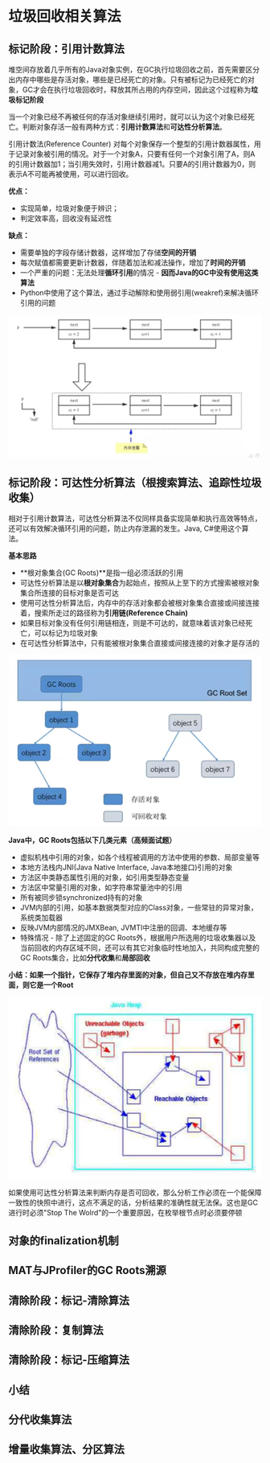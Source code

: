 # 垃圾回收相关算法

## 标记阶段：引用计数算法

堆空间存放着几乎所有的Java对象实例，在GC执行垃圾回收之前，首先需要区分出内存中哪些是存活对象，哪些是已经死亡的对象。只有被标记为已经死亡的对象，GC才会在执行垃圾回收时，释放其所占用的内存空间，因此这个过程称为**垃圾标记阶段**

当一个对象已经不再被任何的存活对象继续引用时，就可以认为这个对象已经死亡。判断对象存活一般有两种方式：**引用计数算法**和**可达性分析算法**。

引用计数法\(Reference Counter\) 对每个对象保存一个整型的引用计数器属性，用于记录对象被引用的情况。对于一个对象A，只要有任何一个对象引用了A，则A的引用计数器加1；当引用失效时，引用计数器减1。只要A的引用计数器为0，则表示A不可能再被使用，可以进行回收。

**优点：**

* 实现简单，垃圾对象便于辨识；
* 判定效率高，回收没有延迟性

**缺点：**

* 需要单独的字段存储计数器，这样增加了存储**空间的开销**
* 每次赋值都需要更新计数器，伴随着加法和减法操作，增加了**时间的开销**
* 一个严重的问题：无法处理**循环引用**的情况 - **因而Java的GC中没有使用这类算法**
* Python中使用了这个算法，通过手动解除和使用弱引用\(weakref\)来解决循环引用的问题

![&#x5FAA;&#x73AF;&#x5F15;&#x7528;](.gitbook/assets/screen-shot-2021-09-29-at-6.02.31-pm.png)

## 标记阶段：可达性分析算法（根搜索算法、追踪性垃圾收集）

相对于引用计数算法，可达性分析算法不仅同样具备实现简单和执行高效等特点，还可以有效解决循环引用的问题，防止内存泄漏的发生。Java, C\#使用这个算法。

**基本思路**

* **根对象集合\(GC Roots\)**是指一组必须活跃的引用
* 可达性分析算法是以**根对象集合**为起始点，按照从上至下的方式搜索被根对象集合所连接的目标对象是否可达
* 使用可达性分析算法后，内存中的存活对象都会被根对象集合直接或间接连接着，搜索所走过的路径称为**引用链\(Reference Chain\)**
* 如果目标对象没有任何引用链相连，则是不可达的，就意味着该对象已经死亡，可以标记为垃圾对象
* 在可达性分析算法中，只有能被根对象集合直接或间接连接的对象才是存活的

![](.gitbook/assets/screen-shot-2021-09-29-at-9.44.10-pm.png)

**Java中，GC Roots包括以下几类元素（高频面试题）**

* 虚拟机栈中引用的对象，如各个线程被调用的方法中使用的参数、局部变量等
* 本地方法栈内JNI\(Java Native Interface, Java本地接口\)引用的对象
* 方法区中类静态属性引用的对象，如引用类型静态变量
* 方法区中常量引用的对象，如字符串常量池中的引用
* 所有被同步锁synchronized持有的对象
* JVM内部的引用，如基本数据类型对应的Class对象，一些常驻的异常对象，系统类加载器
* 反映JVM内部情况的JMXBean, JVMTI中注册的回调、本地缓存等
* 特殊情况 - 除了上述固定的GC Roots外，根据用户所选用的垃圾收集器以及当前回收的内存区域不同，还可以有其它对象临时性地加入，共同构成完整的GC Roots集合，比如**分代收集**和**局部回收**

**小结：如果一个指针，它保存了堆内存里面的对象，但自己又不存放在堆内存里面，则它是一个Root**

![](.gitbook/assets/screen-shot-2021-09-29-at-9.58.20-pm.png)

如果使用可达性分析算法来判断内存是否可回收，那么分析工作必须在一个能保障一致性的快照中进行，这点不满足的话，分析结果的准确性就无法保。这也是GC进行时必须"Stop The Wolrd"的一个重要原因，在枚举根节点时必须要停顿

## 对象的finalization机制

## MAT与JProfiler的GC Roots溯源

## 清除阶段：标记-清除算法

## 清除阶段：复制算法

## 清除阶段：标记-压缩算法

## 小结

## 分代收集算法

## 增量收集算法、分区算法





